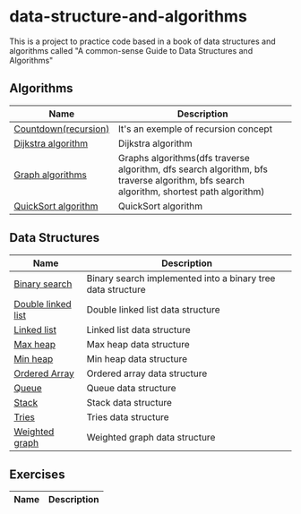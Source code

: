 # data-structure-and-algorithms

This is a project to practice code based in a book of data structures and algorithms called "A common-sense Guide to Data Structures and Algorithms"

## Algorithms

| Name                                                    | Description                                                                                                                            |
| ------------------------------------------------------- | -------------------------------------------------------------------------------------------------------------------------------------- |
| [Countdown(recursion)](/algorithms/countdown.js)        | It's an exemple of recursion concept                                                                                                   |
| [Dijkstra algorithm](/algorithms/DijkstrasAlgorithm.js) | Dijkstra algorithm                                                                                                                     |
| [Graph algorithms](/algorithms/Graphs.js)               | Graphs algorithms(dfs traverse algorithm, dfs search algorithm, bfs traverse algorithm, bfs search algorithm, shortest path algorithm) |
| [QuickSort algorithm](/algorithms/quicksort.js)         | QuickSort algorithm                                                                                                                    |

## Data Structures

| Name                                                       | Description                                                 |
| ---------------------------------------------------------- | ----------------------------------------------------------- |
| [Binary search](/data-structures/BinarySearchTree.js)      | Binary search implemented into a binary tree data structure |
| [Double linked list](/data-structures/doublyLinkedList.js) | Double linked list data structure                           |
| [Linked list](/data-structures/linkedList.js)              | Linked list data structure                                  |
| [Max heap](/data-structures/MaxHeap.js)                    | Max heap data structure                                     |
| [Min heap](/data-structures/MinHeap.js)                    | Min heap data structure                                     |
| [Ordered Array](/data-structures/OrdererdArrays.js)        | Ordered array data structure                                |
| [Queue](/data-structures/Queue.js)                         | Queue data structure                                        |
| [Stack](/data-structures/stack.js)                         | Stack data structure                                        |
| [Tries](/data-structures/Tries.js)                         | Tries data structure                                        |
| [Weighted graph](/data-structures/WeightedGraphVertex.js)  | Weighted graph data structure                               |

## Exercises

| Name | Description |
| ---- | ----------- |
